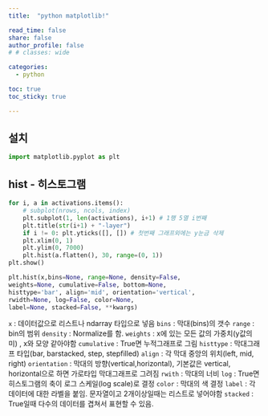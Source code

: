 ```yaml
---
title:  "python matplotlib!"

read_time: false
share: false
author_profile: false
# # classes: wide

categories:
  - python

toc: true
toc_sticky: true

---
```


## 설치

```py
import matplotlib.pyplot as plt
```

## hist - 히스토그램

```py
for i, a in activations.items():
    # subplot(nrows, ncols, index)
    plt.subplot(1, len(activations), i+1) # 1행 5열 i번째 
    plt.title(str(i+1) + "-layer")
    if i != 0: plt.yticks([], []) # 첫번째 그래프외에는 y눈금 삭제
    plt.xlim(0, 1)
    plt.ylim(0, 7000)
    plt.hist(a.flatten(), 30, range=(0, 1))
plt.show()

```

```py
plt.hist(x,bins=None, range=None, density=False, 
weights=None, cumulative=False, bottom=None, 
histtype='bar', align='mid', orientation='vertical', 
rwidth=None, log=False, color=None, 
label=None, stacked=False, **kwargs)
```


`x` : 데이터값으로 리스트나 ndarray 타입으로 넣음
`bins` : 막대(bins)의 갯수
`range` : bin의 범위
`density` : Normalize를 함.
`weights` : x에 있는 모든 값의 가중치(y값의미) , x와 모양 같아야함
`cumulative` :  True면 누적그래프로 그림
`histtype` : 막대그래프 타입(bar, barstacked, step, stepfilled)
`align` : 각 막대 중앙의 위치(left, mid, right)
`orientation` : 막대의 방향(vertical,horizontal), 기본값은 vertical, horizontal으로 하면 가로타입 막대그래프로 그려짐
`rwith` : 막대의 너비
`log` : True면 히스토그램의 축이 로그 스케일(log scale)로 결정
`color` : 막대의 색 결정
`label` : 각 데이터에 대한 라벨을 붙임. 문자열이고 2개이상일때는 리스트로 넣어야함
`stacked` : True일때 다수의 데이터를 겹쳐서 표현할 수 있음. 


